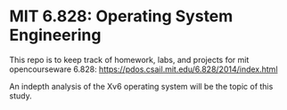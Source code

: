 # MIT 6.828: Operating System Engineering

This repo is to keep track of homework, labs, and projects 
for mit opencourseware 6.828: https://pdos.csail.mit.edu/6.828/2014/index.html

An indepth analysis of the Xv6 operating system will be the topic of this study.
